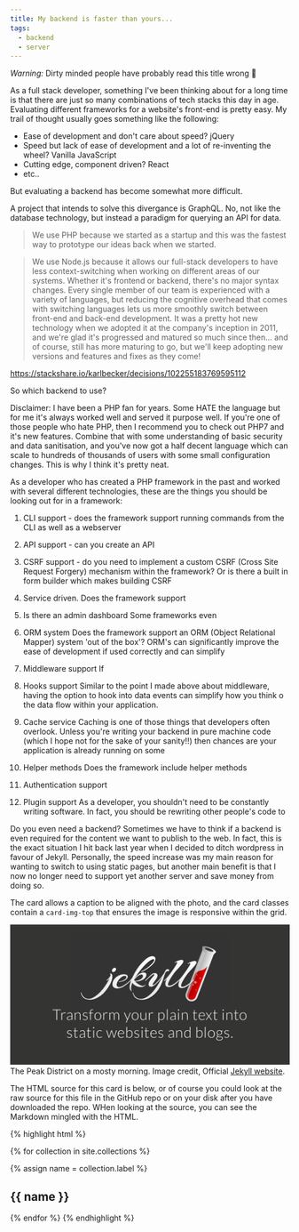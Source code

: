 ```yaml
---
title: My backend is faster than yours...
tags:
  - backend
  - server
---
```


*Warning:* Dirty minded people have probably read this title wrong 🍑

As a full stack developer, something I've been thinking about for a long time is that there are just so many combinations of tech stacks this day in age.
Evaluating different frameworks for a website's front-end is pretty easy. My trail of thought usually goes something like the following:

<!--more-->

- Ease of development and don't care about speed? jQuery
- Speed but lack of ease of development and a lot of re-inventing the wheel? Vanilla JavaScript
- Cutting edge, component driven? React
- etc..

But evaluating a backend has become somewhat more difficult.



A project that intends to solve this divergance is GraphQL. No, not like the database technology, but instead a paradigm for querying an API for data.

> We use PHP because we started as a startup and this was the fastest way to prototype our ideas back when we started.

> We use Node.js because it allows our full-stack developers to have less context-switching when working on different areas of our systems. Whether it's frontend or backend, there's no major syntax changes. Every single member of our team is experienced with a variety of languages, but reducing the cognitive overhead that comes with switching languages lets us more smoothly switch between front-end and back-end development.
  It was a pretty hot new technology when we adopted it at the company's inception in 2011, and we're glad it's progressed and matured so much since then... and of course, still has more maturing to go, but we'll keep adopting new versions and features and fixes as they come!

https://stackshare.io/karlbecker/decisions/102255183769595112


So which backend to use?

Disclaimer:
I have been a PHP fan for years. Some HATE the language but for me it's always worked well and served it purpose well.
If you're one of those people who hate PHP, then I recommend you to check out PHP7 and it's new features. Combine that with some understanding of basic security and data sanitisation, and you've now got a half decent language which can scale to hundreds of thousands of users with some small configuration changes. This is why I think it's pretty neat.

As a developer who has created a PHP framework in the past and worked with several different technologies, these are the things you should be looking out for in a framework:

1. CLI support - does the framework support running commands from the CLI as well as a webserver

2. API support - can you create an API

3. CSRF support - do you need to implement a custom CSRF (Cross Site Request Forgery) mechanism within the framework? Or is there a built in form builder which makes building CSRF 

4. Service driven. 
Does the framework support 

5. Is there an admin dashboard
Some frameworks even

6. ORM system
Does the framework support an ORM (Object Relational Mapper) system 'out of the box'? ORM's can significantly improve the ease of development if used correctly and can simplify 

7. Middleware support
If 

8. Hooks support
Similar to the point I made above about middleware, having the option to hook into data events can simplify how you think o the data flow within your application.

9. Cache service
Caching is one of those things that developers often overlook. Unless you're writing your backend in pure machine code (which I hope not for the sake of your sanity!!) then chances are your application is already running on some 

10. Helper methods
Does the framework include helper methods

11. Authentication support

12. Plugin support
As a developer, you shouldn't need to be constantly writing software. In fact, you should be rewriting other people's code to  
  
Do you even need a backend?
Sometimes we have to think if a backend is even required for the content we want to publish to the web. In fact, this is the exact situation I hit back last year when I decided to ditch wordpress in favour of Jekyll. Personally, the speed increase was my main reason for wanting to switch to using static pages, but another main benefit is that I now no longer need to support yet another server and save money from doing so.




<!--more-->

The card allows a caption to be aligned with the photo, and the card classes contain a `card-img-top` that ensures the image is responsive within the grid.

<div class="card mb-3">
    <img class="card-img-top" src="/static/img/jekyll-logo.png" />
    <div class="card-body bg-light">
        <div class="card-text">
            The Peak District on a mosty morning. Image credit, Official <a href="https://jekyllrb.com/">Jekyll website</a>.
        </div>
    </div>
</div>

The HTML source for this card is below, or of course you could look at the raw source for this file in the GitHub repo or on your disk after you have downloaded the repo. WHen looking at the source, you can see the Markdown mingled with the HTML.

{% highlight html %}

{% for collection in site.collections %}

  {% assign name = collection.label %}

  <section>
    <h1>{{ name }}</h1>
   
  </section>

{% endfor %}
{% endhighlight %}